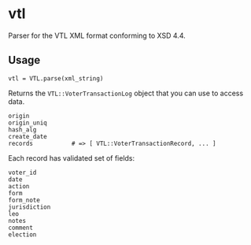 # vtl

Parser for the VTL XML format conforming to XSD 4.4.

## Usage

    vtl = VTL.parse(xml_string)

Returns the `VTL::VoterTransactionLog` object that you can use to access data.

    origin
    origin_uniq
    hash_alg
    create_date
    records           # => [ VTL::VoterTransactionRecord, ... ]

Each record has validated set of fields:

    voter_id
    date
    action
    form
    form_note
    jurisdiction
    leo
    notes
    comment
    election

